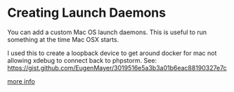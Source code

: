 # Creating Launch Daemons

You can add a custom Mac OS launch daemons. This is useful to run something at the time Mac OSX starts.

I used this to create a loopback device to get around docker for mac not allowing xdebug to connect back to phpstorm. See: https://gist.github.com/EugenMayer/3019516e5a3b3a01b6eac88190327e7c

[more info](https://developer.apple.com/library/content/documentation/MacOSX/Conceptual/BPSystemStartup/Chapters/CreatingLaunchdJobs.html)
